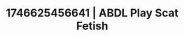 ---
categories:
- AI lover POV
- AI-generated
- Feather touch
- AI sensuality
- Ethical porn
- ASMR
- Soft domination
- Cosplay
image: /assets/images/1746625456641.jpg
layout: post
seo:
  description: Featured content with high-quality Scat Fetish, ABDL Play. HD images
    available.
  keywords: Scat Fetish, ABDL Play
  og_image: /assets/images/1746625456641.jpg
  schema_type: VisualArtwork
tags:
- '#1746625456641'
- Scat Fetish
- ABDL Play
title: 1746625456641 | ABDL Play Scat Fetish
---